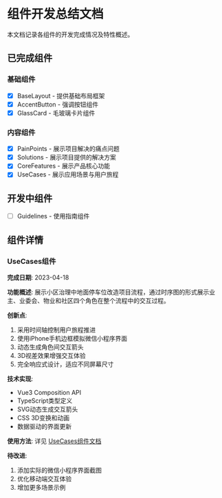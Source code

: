 # 组件开发总结文档

本文档记录各组件的开发完成情况及特性概述。

## 已完成组件

### 基础组件
- [x] BaseLayout - 提供基础布局框架
- [x] AccentButton - 强调按钮组件
- [x] GlassCard - 毛玻璃卡片组件

### 内容组件
- [x] PainPoints - 展示项目解决的痛点问题
- [x] Solutions - 展示项目提供的解决方案
- [x] CoreFeatures - 展示产品核心功能
- [x] UseCases - 展示应用场景与用户旅程

## 开发中组件
- [ ] Guidelines - 使用指南组件

## 组件详情

### UseCases组件

**完成日期**: 2023-04-18

**功能概述**: 
展示小区治理中地面停车位改造项目流程，通过时序图的形式展示业主、业委会、物业和社区四个角色在整个流程中的交互过程。

**创新点**:
1. 采用时间轴控制用户旅程推进
2. 使用iPhone手机边框模拟微信小程序界面
3. 动态生成角色间交互箭头
4. 3D视差效果增强交互体验
5. 完全响应式设计，适应不同屏幕尺寸

**技术实现**:
- Vue3 Composition API
- TypeScript类型定义
- SVG动态生成交互箭头
- CSS 3D变换和动画
- 数据驱动的界面更新

**使用方法**:
详见 [UseCases组件文档](./UseCases.md)

**待改进**:
1. 添加实际的微信小程序界面截图
2. 优化移动端交互体验
3. 增加更多场景示例 